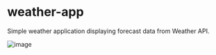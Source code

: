 # weather-app

Simple weather application displaying forecast data from Weather API.

![image](https://github.com/Julia-Lindgren/weather-app/assets/68910398/4ec7253b-d74e-462f-a97f-2a4d01e4ffbc)

